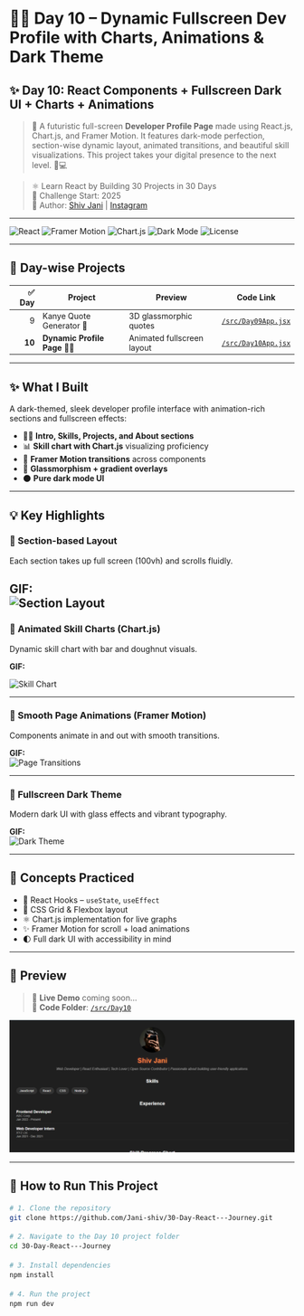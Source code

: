 # 🧑‍💼 **Day 10 – Dynamic Fullscreen Dev Profile with Charts, Animations & Dark Theme**

## ✨ Day 10: React Components + Fullscreen Dark UI + Charts + Animations  

> 🚀 A futuristic full-screen **Developer Profile Page** made using React.js, Chart.js, and Framer Motion. It features dark-mode perfection, section-wise dynamic layout, animated transitions, and beautiful skill visualizations. This project takes your digital presence to the next level. 🌌💻  

> ⚛️ Learn React by Building 30 Projects in 30 Days  
> 📅 Challenge Start: 2025  
> 📌 Author: [Shiv Jani](https://www.linkedin.com/in/shiv-jani/) | [Instagram](https://www.instagram.com/jani._.712/)

---

![React](https://img.shields.io/badge/React-30--Day--Challenge-61dafb?style=for-the-badge&logo=react)
![Framer Motion](https://img.shields.io/badge/Framer--Motion-Page%20Animations-black?style=for-the-badge&logo=framer)
![Chart.js](https://img.shields.io/badge/Chart.js-Skill%20Charts-red?style=for-the-badge&logo=chartdotjs)
![Dark Mode](https://img.shields.io/badge/Theme-Full%20Screen%20Dark%20UI-111?style=for-the-badge)
![License](https://img.shields.io/github/license/Jani-shiv/30-Day-React---Journey?style=for-the-badge)

---

## 📅 Day-wise Projects

| ✅ Day | Project                            | Preview                    | Code Link                          |
|-------:|------------------------------------|----------------------------|------------------------------------|
| 9      | Kanye Quote Generator 🎤           | 3D glassmorphic quotes     | [`/src/Day09App.jsx`](./src/Day09App.jsx) |
| **10** | **Dynamic Profile Page 🧑‍💻**         | Animated fullscreen layout | [`/src/Day10App.jsx`](./src/Day10App.jsx) |


---

## ✨ **What I Built**

A dark-themed, sleek developer profile interface with animation-rich sections and fullscreen effects:

- 🧑‍💻 **Intro, Skills, Projects, and About sections**
- 📊 **Skill chart with Chart.js** visualizing proficiency
- 💫 **Framer Motion transitions** across components
- 🎨 **Glassmorphism + gradient overlays**
- 🌑 **Pure dark mode UI**

---

## 💡 **Key Highlights**

### 🔹 Section-based Layout

Each section takes up full screen (100vh) and scrolls fluidly.

**GIF:**  
![Section Layout](https://media.giphy.com/media/v1.Y2lkPTc5MGI3NjExNzM2MmRiZjM4ZmM4ZjE0ZjE4ZjNhMjI5ZmI4ZjZhZjM4ZjE2ZjZiNyZlcD12MV9pbnRlcm5hbF9naWZzX2dpZklkJmN0PWc/3oKIPnAiaMCws8nOsE/giphy.gif)
---

### 🔹 Animated Skill Charts (Chart.js)

Dynamic skill chart with bar and doughnut visuals.

**GIF:**  

![Skill Chart](https://media.giphy.com/media/v1.Y2lkPTc5MGI3NjExYTM2MmRiZjM4ZmM4ZjE0ZjE4ZjNhMjI5ZmI4ZjZhZjM4ZjE2ZjZiNyZlcD12MV9pbnRlcm5hbF9naWZzX2dpZklkJmN0PWc/3oKIPnAiaMCws8nOsE/giphy.gif)

---

### 🔹 Smooth Page Animations (Framer Motion)

Components animate in and out with smooth transitions.

**GIF:**  
![Page Transitions](https://raw.githubusercontent.com/Jani-shiv/30-Day-React---Journey/main/Images/day10-banner.gif)

---

### 🔹 Fullscreen Dark Theme

Modern dark UI with glass effects and vibrant typography.

**GIF:**  
![Dark Theme](https://media.giphy.com/media/v1.Y2lkPTc5MGI3NjExNzM2MmRiZjM4ZmM4ZjE0ZjE4ZjNhMjI5ZmI4ZjZhZjM4ZjE2ZjZiNyZlcD12MV9pbnRlcm5hbF9naWZzX2dpZklkJmN0PWc/3oKIPnAiaMCws8nOsE/giphy.gif)

---

## 🧠 **Concepts Practiced**

- 🔁 React Hooks – `useState`, `useEffect`
- 🎨 CSS Grid & Flexbox layout
- ⚛️ Chart.js implementation for live graphs
- ✨ Framer Motion for scroll + load animations
- 🌓 Full dark UI with accessibility in mind

---

## 🧪 **Preview**

> 🎥 **Live Demo** coming soon...  
📂 **Code Folder**: [`/src/Day10`](./src/Day10)

![Day 10 Preview Banner](https://raw.githubusercontent.com/Jani-shiv/30-Day-React---Journey/main/Images/day10-banner.png)

---

## 🔧 **How to Run This Project**

```bash
# 1. Clone the repository
git clone https://github.com/Jani-shiv/30-Day-React---Journey.git

# 2. Navigate to the Day 10 project folder
cd 30-Day-React---Journey

# 3. Install dependencies
npm install

# 4. Run the project
npm run dev
